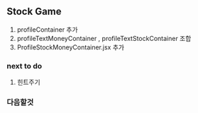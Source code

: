 ## Stock Game

1. profileContainer 추가
2. profileTextMoneyContainer , profileTextStockContainer 조합
3. ProfileStockMoneyContainer.jsx 추가

### next to do

1. 힌트주기

### 다음할것
